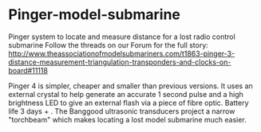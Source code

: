 # Pinger-model-submarine
Pinger system to locate and measure distance for a lost radio control submarine
Follow the threads on our Forum for the full story: http://www.theassociationofmodelsubmariners.com/t1863-pinger-3-distance-measurement-triangulation-transponders-and-clocks-on-board#11118

Pinger 4 is simpler, cheaper and smaller than previous versions. It uses an external crystal to help generate an accurate 1 second pulse and a high brightness LED to give an external flash via a piece of fibre optic. Battery life 3 days + . The Banggood ultrasonic transducers project a narrow "torchbeam" which makes locating a lost model submarine much easier.
